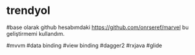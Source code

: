 # trendyol


#base olarak github hesabımdaki https://github.com/onrseref/marvel bu geliştirmemi kullandım.

#mvvm
#data binding
#view binding
#dagger2
#rxjava
#glide